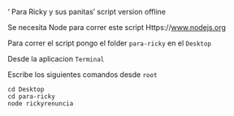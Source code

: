 ‘ Para Ricky y sus panitas’ script version offline

Se necesita Node para correr este script
Https://www.nodejs.org

Para correr el script pongo el folder `para-ricky` en el `Desktop`

Desde la aplicacion  `Terminal`  

Escribe los siguientes comandos desde `root`

`cd Desktop` <br>
`cd para-ricky` <br>
`node rickyrenuncia`

